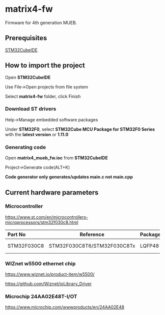 # matrix4-fw

Firmware for 4th generation MUEB.

## Prerequisites

[STM32CubeIDE](https://www.st.com/en/development-tools/stm32cubeide.html)

## How to import the project

Open **STM32CubeIDE**

Use File->Open projects from file system

Select **matrix4-fw** folder, click Finish

### Download ST drivers

Help->Manage embedded software packages

Under **STM32F0**, select **STM32Cube MCU Package for STM32F0 Series** with the **latest version** or **1.11.0**

### Generating code

Open **matrix4_mueb_fw.ioc** from **STM32CubeIDE**

Project->Generate code(ALT+K)

**Code generator only generates/updates main.c not main.cpp**

## Current hardware parameters

### Microcontroller

https://www.st.com/en/microcontrollers-microprocessors/stm32f030c8.html

| Part No     | Reference                   | Package | Flash     | RAM      | IO   | Freq   |
| :---------- | --------------------------- | ------- | --------- | -------- | ---- | ------ |
| STM32F030C8 | STM32F030C8T6/STM32F030C8Tx | LQFP48  | 64 kBytes | 8 kBytes | 39   | 48 MHz |

### WIZnet w5500 ethernet chip

https://www.wiznet.io/product-item/w5500/

https://github.com/Wiznet/ioLibrary_Driver

### Microchip 24AA02E48T-I/OT

https://www.microchip.com/wwwproducts/en/24AA02E48